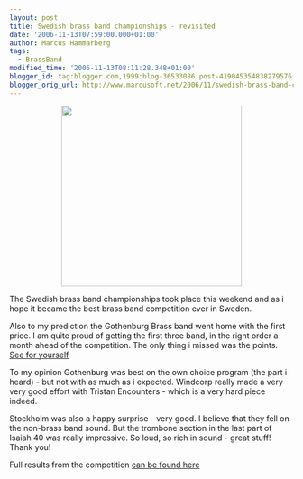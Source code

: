 ```yaml
---
layout: post
title: Swedish brass band championships - revisited
date: '2006-11-13T07:59:00.000+01:00'
author: Marcus Hammarberg
tags:
  - BrassBand
modified_time: '2006-11-13T08:11:28.348+01:00'
blogger_id: tag:blogger.com,1999:blog-36533086.post-419045354838279576
blogger_orig_url: http://www.marcusoft.net/2006/11/swedish-brass-band-championships.html
---
```


[<img
src="http://www.goteborgbrassband.org.se/images/GBB_SM_2006_BAND.jpg"
style="DISPLAY: block; MARGIN: 0px auto 10px; WIDTH: 320px; CURSOR: hand; TEXT-ALIGN: center"
data-border="0" />](http://www.goteborgbrassband.org.se/images/GBB_SM_2006_BAND.jpg)

<div>

The Swedish brass band championships took place this weekend and as i
hope it became the best brass band competition ever in Sweden.

</div>



Also to my prediction the Gothenburg Brass band went home with the first
price. I am quite proud of getting the first three band, in the right
order a month ahead of the competition. The only thing i missed was the
points. [See for
yourself](http://marcushammarberg.blogspot.com/2006/10/swedish-brass-band-championships.html)









<div>

To my opinion Gothenburg was best on the own choice program (the part i
heard) - but not with as much as i expected. Windcorp really made a very
very good effort with Tristan Encounters - which is a very hard piece
indeed.

</div>









<div>

Stockholm was also a happy surprise - very good. I believe that they
fell on the non-brass band sound. But the trombone section in the last
part of Isaiah 40 was really impressive. So loud, so rich in sound -
great stuff! Thank you!

</div>



<div>

Full results from the competition [can be found
here](http://www.brassband.se/main.php?page=77)

</div>
